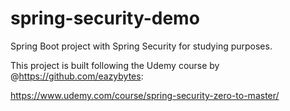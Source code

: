# spring-security-demo
Spring Boot project with Spring Security for studying purposes.

This project is built following the Udemy course by @https://github.com/eazybytes:

https://www.udemy.com/course/spring-security-zero-to-master/
